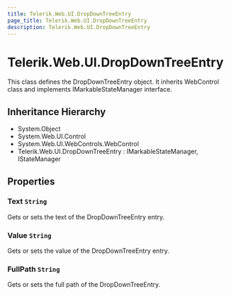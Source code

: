 ```yaml
---
title: Telerik.Web.UI.DropDownTreeEntry
page_title: Telerik.Web.UI.DropDownTreeEntry
description: Telerik.Web.UI.DropDownTreeEntry
---
```


# Telerik.Web.UI.DropDownTreeEntry

This class defines the DropDownTreeEntry object. It inherits WebControl class and implements IMarkableStateManager interface.

## Inheritance Hierarchy

* System.Object
* System.Web.UI.Control
* System.Web.UI.WebControls.WebControl
* Telerik.Web.UI.DropDownTreeEntry : IMarkableStateManager, IStateManager

## Properties

###  Text `String`

Gets or sets the text of the DropDownTreeEntry entry.

###  Value `String`

Gets or sets the value of the DropDownTreeEntry entry.

###  FullPath `String`

Gets or sets the full path of the DropDownTreeEntry.


